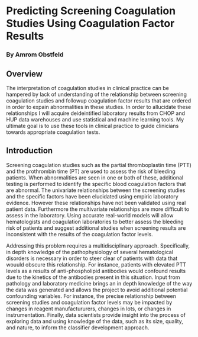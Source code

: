 # Predicting Screening Coagulation Studies Using Coagulation Factor Results

### By Amrom Obstfeld

## Overview
The interpretation of coagulation studies in clinical practice can be hampered by lack of understanding of the relationship between screening coagulation studies and followup coagulation factor results that are ordered in order to expain abnormalities in these studies. In order to allucidate these relationships I will acquire deideintified laboratory results from CHOP and HUP data warehouses and use statistical and machine learning tools. My ultimate goal is to use these tools in clinical practice to guide clinicians towards appropriate coagulation tests.

## Introduction
Screening coagulation studies such as the partial thromboplastin time (PTT) and the prothrombin time (PT) are used to assess the risk of bleeding patients. When abnormalities are seen in one or both of these, additional testing is performed to identify the specific blood  coagulation factors that are abnormal. The univariate relationships between the screening studies and the specific factors have been elucidated using empiric laboratory evidence. However these relationships have not been validated using real patient data. Furthermore the multivariate relationships are more difficult to assess in the laboratory. Using accurate real-world models will allow hematologists and coagulation laboratories to better assess the bleeding risk of patients and suggest additional studies when screening results are inconsistent with the results of the coagulation factor levels.

Addressing this problem requires a multidisciplinary approach. Specifically, in depth knowledge of the pathophysiology of several hematological disorders is necessary in order to steer clear of patients with data that wouuld obscure this relationship. For instance, patients with elevated PTT levels as a results of anti-phospholipid antibodies would confound results due to the kinetics of the antibodies present in this situation. Input from pathology and laboratory medicine brings an in depth knowledge of the way the data was generated and allows the project to avoid additional potential confounding variables. For instance, the precise relationship between screening studies and coagulation factor levels may be impacted by changes in reagent manufactururers, changes in lots, or changes in instrumentation. Finally, data scientists provide insight into the process of exploring data and using knowledge of the data, such as its size, quality, and nature, to inform the classifier development approach. 

